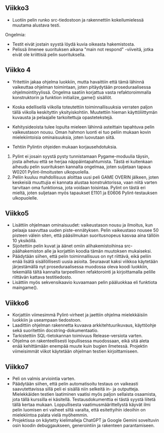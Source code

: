 ## Viikko3
- Luotiin pelin runko src-tiedostoon ja rakennettiin kokeilumielessä muutama alustava testi.

Ongelmia:
- Testit eivät jostain syystä löydä kuvia oikeasta hakemistosta.
- Pelissä ilmenee suorituksen aikana "main not respond" -viiveitä, jotka eivät ole kriittisiä pelin suorituksella.

## Viikko 4
- Yritettiin jakaa ohjelma luokkiin, mutta havaittiin että tämä lähinnä vaikeuttaa ohjelman toimintaan, joten pitäydytään proseduraalisessa ohjelmointityylissä.
Ongelma saatiin korjattua vasta refaktoroimmalla konstruktorin ja funktion initialize_game() sisällöt.
- Koska edellisellä viikolla toteutettiin toiminnallisuuksia verraten paljon tällä viikolla keskityttin yksityiskohtiin. Muutettiin hieman käyttöliittymän
kuvausta ja pelaajalle tarkoitettuja opastetekstejä.
- Kehitysideoista tulee lopulta mieleen lähinnä asteittain tapahtuva pelin vaikeustason nousu. Oman hahmon luonti ei tuo peliin mukaan kovin mielekiintoisia
ominaisuuksia, joten luovutaan siitä.

- Tehtiin Pylintin ohjeiden mukaan korjausehdotuksia.
 1. Pylint ei josain syystä pysty tunnistamaan Pygame-moduulia täysin, josta aihetuu että se herjaa näppäintapahtumista.
Tästä ei kuitenkaan aiheudu pelin suorituksen kannalta ongelmaa, joten suljetaan tapaus W0201 Pylint-ilmoitusten ulkopuolella.
2. Peliin kuuluu mahdollisuus aloittaa uusi peli GAME OVERIN jälkeen, joten keskeisiä muuttujia ei kannata alustaa konstruktorissa, vaan
niitä varten tarvitaan oma funktionsa, jota voidaan toisintaa. Pylint on tästä eri mieltä, joten suljetaan myös tapaukset E1101 ja E0606
Pylint-testauksen ulkopuolelle.

## Viikko5
- Lisättiin ohjelmaan ominaisuudet: vaikeustason nousu ja ilmoitus, kun pelaaja saavuttaa uuden piste-ennätyksen. Pelin vaikeustaso nousee 50 pisteen välein siten,
että pääsilmukan suoritusnopeus kasvaa aina tällöin 10 yksiköllä.
- Sijoitettiin pelin kuvat ja äänet omiin alihakemistoihinsa src-päähakemiston alle ja korjattiin koodia tämän muutoksen mukaiseksi.
- Päädytään siihen, että pelin toiminnallisuus on nyt riittävä, eikä peliin enää lisätä sisällöllisesti uusia asioita. Seuraavat kaksi viikkoa
käytetään järjestämällä nyt proseduraalisessa muodossa oleva koodi luokkiin, tekemällä tältä kannalta tarpeellinen refaktorointi ja kirjoittamalla pelille
riittävän kattava testitiedosto.
- Lisättiin myös sekvensikaavio kuvaamaan pelin pääluokkaa eli funktiota maingame().

## Viikko6
- Korjattiin viimesimmä Pylint-virheet ja jaettiin ohjelma mielekkäisiin luokkiin ja useampaan tiedostoon.
- Laadittiin ohjelman rakennetta kuvaava arkkitehtuurikuvaus, käyttöohje sekä suoritettiin docstring-dokumentaatio.
- Tarkistettiin SQL-tietokannan toimivuus Release-versiota varten.
- Ohjelma on rakenteellisesti lopullisessa muodossaan, eikä sitä aleta enää kehittämään enempää muute kuin bugien ilmetessä.
Projektin viimeisimmät viikot käytetään ohjelman testien kirjoittamiseen.

## Viikko7
- Peli on valmis arviointia varten.
- Päädytään siihen, että pelin automatisoitu testaus on vaikeasti saavutettavissa sillä peli ei sisällä niin selkeitä in- ja outputteja. Mielekkäiden testien laatiminen vaatisi myös paljon sellaista osaamista, jota tällä kurssilla ei käsitellä. Testausdokumenttia ei tästä syystä liitetä tällä kertaa mukaan. Loppullisesta vaatimusmäärittellystä käyvät ilmi pelin luomisen eri vaiheet siltä varalta, että esitettyihin ideoihin on mielekiintoa palata vielä myöhemmin.
- Projektissa on käytetty kielimalleja ChatGPT ja Google Gemini soveltuvin osin koodin debuggaukseen, generointiin ja rakenteen parantamiseen.

